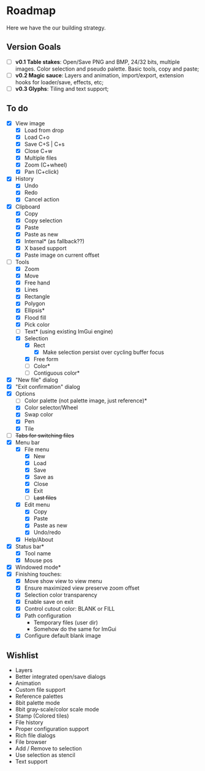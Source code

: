 Roadmap
=======

Here we have the our building strategy.

Version Goals
-------------

- [ ] **v0.1 Table stakes**: Open/Save PNG and BMP, 24/32 bits, multiple images. Color selection and pseudo palette. Basic tools, copy and paste;
- [ ] **v0.2 Magic sauce**: Layers and animation, import/export, extension hooks for loader/save, effects, etc;
- [ ] **v0.3 Glyphs**: Tiling and text support;

To do
-----

- [x] View image
  - [x] Load from drop
  - [x] Load C+o
  - [x] Save C+S | C+s
  - [x] Close C+w
  - [x] Multiple files
  - [x] Zoom (C+wheel)
  - [x] Pan (C+click)
- [x] History
  - [x] Undo
  - [x] Redo
  - [x] Cancel action
- [x] Clipboard
  - [x] Copy
  - [x] Copy selection
  - [x] Paste
  - [x] Paste as new
  - [x] Internal* (as fallback??)
  - [x] X based support
  - [x] Paste image on current offset
- [ ] Tools
  - [x] Zoom
  - [x] Move
  - [x] Free hand
  - [x] Lines
  - [x] Rectangle
  - [x] Polygon
  - [x] Ellipsis*
  - [x] Flood fill
  - [x] Pick color
  - [ ] Text* (using existing ImGui engine)
  - [x] Selection
    - [x] Rect
      - [x] Make selection persist over cycling buffer focus
    - [x] Free form
    - [ ] Color*
    - [ ] Contiguous color*
- [x] "New file" dialog
- [x] "Exit confirmation" dialog
- [x] Options
  - [ ] Color palette (not palette image, just reference)*
  - [x] Color selector/Wheel
  - [x] Swap color
  - [x] Pen
  - [x] Tile
- [ ] ~~Tabs for switching files~~
- [x] Menu bar
  - [x] File menu
    - [x] New
    - [x] Load 
    - [x] Save
    - [x] Save as 
    - [x] Close
    - [x] Exit
    - [ ] ~~Last files~~
  - [x] Edit menu
    - [x] Copy
    - [x] Paste
    - [x] Paste as new
    - [x] Undo/redo
  - [x] Help/About
- [x] Status bar*
  - [x] Tool name
  - [x] Mouse pos
- [x] Windowed mode*
- [x] Finishing touches:
  - [x] Move show view to view menu
  - [x] Ensure maximized view preserve zoom offset
  - [x] Selection color transparency
  - [x] Enable save on exit
  - [x] Control cutout color: BLANK or FILL
  - [x] Path configuration
    - Temporary files (user dir)
    - Somehow do the same for ImGui
  - [x] Configure default blank image

Wishlist
--------

- Layers
- Better integrated open/save dialogs
- Animation
- Custom file support
- Reference palettes
- 8bit palette mode
- 8bit gray-scale/color scale mode
- Stamp (Colored tiles)
- File history
- Proper configuration support
- Rich file dialogs
- File browser
- Add / Remove to selection
- Use selection as stencil
- Text support
